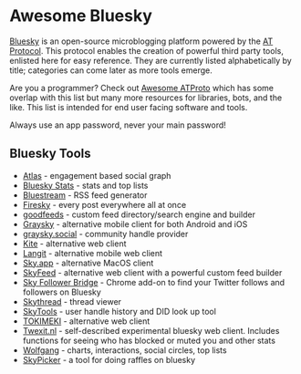 # Awesome Bluesky 

[Bluesky](https://github.com/bluesky-social/) is an open-source microblogging platform powered by the [AT Protocol](https://atproto.com/). This protocol enables the creation of powerful third party tools, enlisted here for easy reference. They are currently listed alphabetically by title; categories can come later as more tools emerge.

Are you a programmer? Check out [Awesome ATProto](https://github.com/beeman/awesome-atproto) which has some overlap with this list but many more resources for libraries, bots, and the like. This list is intended for end user facing software and tools. 

Always use an app password, never your main password!

## Bluesky Tools

 - [Atlas](https://bsky.jazco.dev/) - engagement based social graph
 - [Bluesky Stats](https://vqv.app/stats) - stats and top lists
 - [Bluestream](https://bluestream.deno.dev/) - RSS feed generator 
 - [Firesky](https://firesky.tv/) - every post everywhere all at once
 - [goodfeeds](https://goodfeeds.co/) - custom feed directory/search engine and builder
 - [Graysky](https://graysky.app/) - alternative mobile client for both Android and iOS
 - [graysky.social](https://graysky.social/) - community handle provider
 - [Kite](https://kite.black) - alternative web client
 - [Langit](https://langit.pages.dev/) - alternative mobile web client
 - [Sky.app](https://github.com/jcsalterego/Sky.app) - alternative MacOS client
 - [SkyFeed](https://skyfeed.ap) - alternative web client with a powerful custom feed builder
 - [Sky Follower Bridge](https://chrome.google.com/webstore/detail/sky-follower-bridge/behhbpbpmailcnfbjagknjngnfdojpko) - Chrome add-on to find your Twitter follows and followers on Bluesky
 - [Skythread](https://mackuba.github.io/skythread/) - thread viewer 
 - [SkyTools](https://skytools.anon5r.com/) - user handle history and DID look up tool
 - [TOKIMEKI](https://tokimekibluesky.vercel.app/) - alternative web client
 - [Twexit.nl](https://twexit.nl/) - self-described experimental bluesky web client. Includes functions for seeing who has blocked or muted you and other stats
 - [Wolfgang](https://wolfgang.raios.xyz/) - charts, interactions, social circles, top lists
 - [SkyPicker](https://skypicker.site/) - a tool for doing raffles on bluesky

